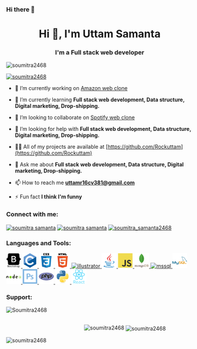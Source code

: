 ### Hi there 👋
<h1 align="center">Hi 👋, I'm Uttam Samanta</h1>
<h3 align="center">I'm a Full stack web developer</h3>

<p align="left"> <img src="https://komarev.com/ghpvc/?username=soumitra2468&label=Profile%20views&color=0e75b6&style=flat" alt="soumitra2468" /> </p>

<p align="left"> <a href="https://github.com/ryo-ma/github-profile-trophy"><img src="https://github-profile-trophy.vercel.app/?username=soumitra2468" alt="soumitra2468" /></a> </p>

- 🔭 I’m currently working on [Amazon web clone](https://soumitra2468.github.io/amazon-web-page-clone/)

- 🌱 I’m currently learning **Full stack web development, Data structure, Digital marketing, Drop-shipping.**

- 👯 I’m looking to collaborate on [Spotify web clone](https://soumitra2468.github.io/Spotify-web-page-clone/)

- 🤝 I’m looking for help with **Full stack web development, Data structure, Digital marketing, Drop-shipping.**

- 👨‍💻 All of my projects are available at [https://github.com/Rockuttam](https://github.com/Rockuttam)

- 💬 Ask me about **Full stack web development, Data structure, Digital marketing, Drop-shipping.**

- 📫 How to reach me **uttamr16cv381@gmail.com**

- ⚡ Fun fact **I think I'm funny**

<h3 align="left">Connect with me:</h3>
<p align="left">
<a href="https://www.linkedin.com/in/uttam-samanta-b774931b1/" target="blank"><img align="center" src="https://raw.githubusercontent.com/rahuldkjain/github-profile-readme-generator/master/src/images/icons/Social/linked-in-alt.svg" alt="soumitra samanta" height="30" width="40" /></a>
<a href="https://www.facebook.com/uttam.samanta.75248?mibextid=ZbWKwL" target="blank"><img align="center" src="https://raw.githubusercontent.com/rahuldkjain/github-profile-readme-generator/master/src/images/icons/Social/facebook.svg" alt="soumitra samanta" height="30" width="40" /></a>
<a href="https://www.instagram.com/soumitra_samanta2468/?hl=en" target="blank"><img align="center" src="https://raw.githubusercontent.com/rahuldkjain/github-profile-readme-generator/master/src/images/icons/Social/instagram.svg" alt="soumitra_samanta2468" height="30" width="40" /></a>
</p>

<h3 align="left">Languages and Tools:</h3>
<p align="left"> <a href="https://getbootstrap.com" target="_blank" rel="noreferrer"> <img src="https://raw.githubusercontent.com/devicons/devicon/master/icons/bootstrap/bootstrap-plain-wordmark.svg" alt="bootstrap" width="40" height="40"/> </a> <a href="https://www.cprogramming.com/" target="_blank" rel="noreferrer"> <img src="https://raw.githubusercontent.com/devicons/devicon/master/icons/c/c-original.svg" alt="c" width="40" height="40"/> </a> <a href="https://www.w3schools.com/css/" target="_blank" rel="noreferrer"> <img src="https://raw.githubusercontent.com/devicons/devicon/master/icons/css3/css3-original-wordmark.svg" alt="css3" width="40" height="40"/> </a> <a href="https://www.w3.org/html/" target="_blank" rel="noreferrer"> <img src="https://raw.githubusercontent.com/devicons/devicon/master/icons/html5/html5-original-wordmark.svg" alt="html5" width="40" height="40"/> </a> <a href="https://www.adobe.com/in/products/illustrator.html" target="_blank" rel="noreferrer"> <img src="https://www.vectorlogo.zone/logos/adobe_illustrator/adobe_illustrator-icon.svg" alt="illustrator" width="40" height="40"/> </a> <a href="https://www.java.com" target="_blank" rel="noreferrer"> <img src="https://raw.githubusercontent.com/devicons/devicon/master/icons/java/java-original.svg" alt="java" width="40" height="40"/> </a> <a href="https://developer.mozilla.org/en-US/docs/Web/JavaScript" target="_blank" rel="noreferrer"> <img src="https://raw.githubusercontent.com/devicons/devicon/master/icons/javascript/javascript-original.svg" alt="javascript" width="40" height="40"/> </a> <a href="https://www.mongodb.com/" target="_blank" rel="noreferrer"> <img src="https://raw.githubusercontent.com/devicons/devicon/master/icons/mongodb/mongodb-original-wordmark.svg" alt="mongodb" width="40" height="40"/> </a> <a href="https://www.microsoft.com/en-us/sql-server" target="_blank" rel="noreferrer"> <img src="https://www.svgrepo.com/show/303229/microsoft-sql-server-logo.svg" alt="mssql" width="40" height="40"/> </a> <a href="https://www.mysql.com/" target="_blank" rel="noreferrer"> <img src="https://raw.githubusercontent.com/devicons/devicon/master/icons/mysql/mysql-original-wordmark.svg" alt="mysql" width="40" height="40"/> </a> <a href="https://nodejs.org" target="_blank" rel="noreferrer"> <img src="https://raw.githubusercontent.com/devicons/devicon/master/icons/nodejs/nodejs-original-wordmark.svg" alt="nodejs" width="40" height="40"/> </a> <a href="https://www.photoshop.com/en" target="_blank" rel="noreferrer"> <img src="https://raw.githubusercontent.com/devicons/devicon/master/icons/photoshop/photoshop-line.svg" alt="photoshop" width="40" height="40"/> </a> <a href="https://www.php.net" target="_blank" rel="noreferrer"> <img src="https://raw.githubusercontent.com/devicons/devicon/master/icons/php/php-original.svg" alt="php" width="40" height="40"/> </a> <a href="https://www.python.org" target="_blank" rel="noreferrer"> <img src="https://raw.githubusercontent.com/devicons/devicon/master/icons/python/python-original.svg" alt="python" width="40" height="40"/> </a> <a href="https://reactjs.org/" target="_blank" rel="noreferrer"> <img src="https://raw.githubusercontent.com/devicons/devicon/master/icons/react/react-original-wordmark.svg" alt="react" width="40" height="40"/> </a> </p>

<h3 align="left">Support:</h3>
<p><a href="https://www.buymeacoffee.com/Soumitra2468"> <img align="left" src="https://cdn.buymeacoffee.com/buttons/v2/default-yellow.png" height="50" width="210" alt="Soumitra2468" /></a></p><br><br>

<p><img align="left" src="https://github-readme-stats.vercel.app/api/top-langs?username=soumitra2468&show_icons=true&locale=en&layout=compact" alt="soumitra2468" /></p>

<p>&nbsp;<img align="center" src="https://github-readme-stats.vercel.app/api?username=soumitra2468&show_icons=true&locale=en" alt="soumitra2468" /></p>

<p><img align="center" src="https://github-readme-streak-stats.herokuapp.com/?user=soumitra2468&" alt="soumitra2468" /></p>
